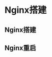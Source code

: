 


# Nginx搭建  
<!-- 

基于Docker实现nginx+keepalived实现web高可用web系统集群视频教程
https://mp.weixin.qq.com/s/UaGeAXiTqiG_wstxke5N4Q

Nginx 高可用集群解决方案 Nginx + Keepalived
https://mp.weixin.qq.com/s/0OqutgVQuBiCcjuZNL8vFw
-->


## Nginx搭建  
<!-- 
https://blog.csdn.net/weixin_43424481/article/details/124236742

-->


## Nginx重启  
<!-- 

Linux中nginx如何重启、启动与停止/设置开机自启动
https://blog.csdn.net/qq_39715000/article/details/119919823
-->

